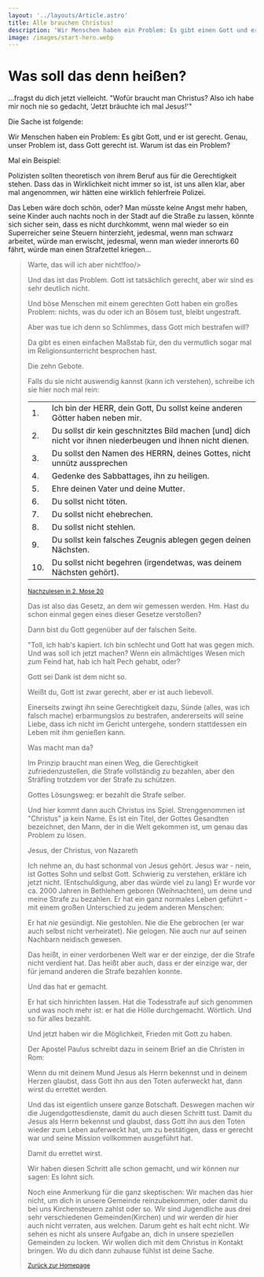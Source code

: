 ```yaml
---
layout: '../layouts/Article.astro'
title: Alle brauchen Christus! 
description: 'Wir Menschen haben ein Problem: Es gibt einen Gott und er ist gerecht'
image: /images/start-hero.webp
---
```


# Was soll das denn heißen?

&hellip;fragst du dich jetzt vielleicht.
"Wofür braucht man Christus? Also ich habe mir noch nie so gedacht, 'Jetzt bräuchte ich mal Jesus!'"

Die Sache ist folgende:

Wir Menschen haben ein Problem: Es gibt Gott, und er ist gerecht.
Genau, unser Problem ist, dass Gott gerecht ist. Warum ist das ein Problem?

Mal ein Beispiel:

Polizisten sollten theoretisch von ihrem Beruf aus für die Gerechtigkeit stehen.
Dass das in Wirklichkeit nicht immer so ist, ist uns allen klar, aber mal angenommen, wir hätten eine wirklich fehlerfreie Polizei.

Das Leben wäre doch schön, oder? Man müsste keine Angst mehr haben, seine Kinder auch nachts noch in der Stadt auf die Straße zu lassen, könnte sich sicher sein, dass es nicht durchkommt, wenn mal wieder so ein Superreicher seine Steuern hinterzieht, jedesmal, wenn man schwarz arbeitet, würde man erwischt, jedesmal, wenn man wieder innerorts 60 fährt, würde man einen Strafzettel kriegen...

   >Warte, das will ich aber nicht!foo/>
    <p>Und das ist das Problem. Gott ist tatsächlich gerecht,
    aber wir sind es sehr deutlich nicht.</p>
    <p>Und böse Menschen mit einem gerechten Gott haben ein großes Problem:
    nichts, was du oder ich an Bösem tust, bleibt ungestraft.</p>
    <p>Aber was tue ich denn so Schlimmes, dass Gott mich bestrafen will?</p>
    <p>Da gibt es einen einfachen Maßstab für,
    den du vermutlich sogar mal im Religionsunterricht besprochen hast.</p>
    <p>Die zehn Gebote.</p>
    <p>Falls du sie nicht auswendig kannst (kann ich verstehen),
    schreibe ich sie hier noch mal rein:</p>
    <table>
        <tr>
            <td>1.</td>
            <td>Ich bin der HERR, dein Gott, Du sollst keine anderen Götter haben neben mir.</td>
        </tr>
        <tr>
            <td>2.</td>
            <td>Du sollst dir kein geschnitztes Bild machen [und] dich nicht vor ihnen niederbeugen und ihnen nicht dienen.</td>
        </tr>
        <tr>
            <td>3.</td>
            <td>Du sollst den Namen des HERRN, deines Gottes, nicht unnütz aussprechen</td>
        </tr>
        <tr>
            <td>4.</td>
            <td>Gedenke des Sabbattages, ihn zu heiligen.</td>
        </tr>
        <tr>
            <td>5.</td>
            <td>Ehre deinen Vater und deine Mutter.</td>
        </tr>
        <tr>
            <td>6.</td>
            <td>Du sollst nicht töten.</td>
        </tr>
        <tr>
            <td>7.</td>
            <td>Du sollst nicht ehebrechen.</td>
        </tr>
        <tr>
            <td>8.</td>
            <td>Du sollst nicht stehlen.</td>
        </tr>
        <tr>
            <td>9.</td>
            <td>Du sollst kein falsches Zeugnis ablegen gegen deinen Nächsten.</td>
        </tr>
        <tr>
            <td>10.</td>
            <td>Du sollst nicht begehren (irgendetwas, was deinem Nächsten gehört).</td>
        </tr>
    </table>
    <p style="font-size:12px"><a href="https://www.bibleserver.com/Ne%C3%9C/2.Mose20" target="_blank" rel="noopener noreferrer">Nachzulesen in 2. Mose 20</a></p>
    <p>Das ist also das Gesetz, an dem wir gemessen werden. Hm.
    Hast du schon einmal gegen eines dieser Gesetze verstoßen?</p>
    <p>Dann bist du Gott gegenüber auf der falschen Seite.</p>
    <p>"Toll, ich hab's kapiert. Ich bin schlecht und Gott hat was gegen mich.
    Und was soll ich jetzt machen? Wenn ein allmächtiges Wesen mich zum Feind hat,
    hab ich halt Pech gehabt, oder?</p>
    <p>Gott sei Dank ist dem nicht so.</p>
    <p>Weißt du, Gott ist zwar gerecht, aber er ist auch liebevoll.</p>
    <p>Einerseits zwingt ihn seine Gerechtigkeit dazu, Sünde (alles, was ich falsch mache)
    erbarmungslos zu bestrafen, andererseits will seine Liebe,
    dass ich nicht im Gericht untergehe,
    sondern stattdessen ein Leben mit ihm genießen kann.</p>
    <p>Was macht man da?</p>
    <p>Im Prinzip braucht man einen Weg, die Gerechtigkeit zufriedenzustellen,
    die Strafe vollständig zu bezahlen, aber den Sträfling trotzdem vor der Strafe zu schützen.</p>
    <p>Gottes Lösungsweg: er bezahlt die Strafe selber.</p>
    <p>Und hier kommt dann auch Christus ins Spiel.
    Strenggenommen ist "Christus" ja kein Name.
    Es ist ein Titel, der Gottes Gesandten bezeichnet,
    den Mann, der in die Welt gekommen ist, um genau das Problem zu lösen.</p>
    <p>Jesus, der Christus, von Nazareth</p>
    <p>Ich nehme an, du hast schonmal von Jesus gehört.
    Jesus war - nein, ist Gottes Sohn und selbst Gott.
    Schwierig zu verstehen, erkläre ich jetzt nicht.
    (Entschuldigung, aber das würde viel zu lang)
    Er wurde vor ca. 2000 Jahren in Bethlehem geboren (Weihnachten),
    um deine und meine Strafe zu bezahlen.
    Er hat ein ganz normales Leben geführt - mit einem großen Unterschied zu jedem anderen Menschen:
    <p>Er hat <em>nie</em> gesündigt. Nie gestohlen. Nie die Ehe gebrochen (er war auch selbst nicht verheiratet).
    Nie gelogen. Nie auch nur auf seinen Nachbarn neidisch gewesen.</p>
    <p>Das heißt, in einer verdorbenen Welt war er der einzige,
    der die Strafe nicht verdient hat. Das heißt aber auch, dass er der einzige war,
    der für jemand anderen die Strafe bezahlen konnte.</p>
    <p>Und das hat er gemacht.</p>
    <p>Er hat sich hinrichten lassen.
    Hat die Todesstrafe auf sich genommen und was noch mehr ist:
    er hat die Hölle durchgemacht. Wörtlich. Und so für alles bezahlt.</p>
    <p>Und jetzt haben wir die Möglichkeit, Frieden mit Gott zu haben.</p>
    <p>Der Apostel Paulus schreibt dazu in seinem Brief an die Christen in Rom:</p>
    <p>Wenn du mit deinem Mund Jesus als Herrn bekennst und in deinem Herzen glaubst,
    dass Gott ihn aus den Toten auferweckt hat, dann wirst du errettet werden.</p>
    <p>Und das ist eigentlich unsere ganze Botschaft.
    Deswegen machen wir die Jugendgottesdienste, damit du auch diesen Schritt tust.
    Damit du Jesus als Herrn bekennst und glaubst,
    dass Gott ihn aus den Toten wieder zum Leben auferweckt hat, um zu bestätigen,
    dass er gerecht war und seine Mission vollkommen ausgeführt hat.</p>
    <p>Damit du errettet wirst.</p>
    <p>Wir haben diesen Schritt alle schon gemacht, und wir können nur sagen:
    Es lohnt sich.</p>
    <p>Noch eine Anmerkung für die ganz skeptischen: Wir machen das hier nicht,
    um dich in unsere Gemeinde reinzubekommen, oder damit du bei uns Kirchensteuern zahlst oder so.
    Wir sind Jugendliche aus drei sehr verschiedenen Gemeinden(Kirchen)
    und wir werden dir hier auch nicht verraten, aus welchen.
    Darum geht es halt echt nicht. Wir sehen es nicht als unsere Aufgabe an,
    dich in unsere speziellen Gemeinden zu locken.
    Wir wollen dich mit dem Christus in Kontakt bringen.
    Wo du dich dann zuhause fühlst ist deine Sache.</p>
    <p style="font-size:12px"><a href="index.html">Zurück zur Homepage</a></p>
  </body>
</html>
